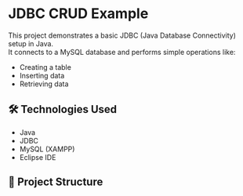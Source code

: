 # JDBC CRUD Example

This project demonstrates a basic JDBC (Java Database Connectivity) setup in Java.  
It connects to a MySQL database and performs simple operations like:

- Creating a table
- Inserting data
- Retrieving data

## 🛠 Technologies Used

- Java
- JDBC
- MySQL (XAMPP)
- Eclipse IDE

## 📁 Project Structure

